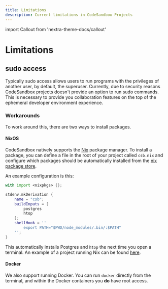```yaml
---
title: Limitations
description: Current limitations in CodeSandbox Projects
---
```


import Callout from 'nextra-theme-docs/callout'

# Limitations

## sudo access

Typically sudo access allows users to run programs with the privileges of another user, by default, the superuser. Currently, due to security reasons CodeSandbox projects doesn't provide an option to run sudo commands. This is necessary to provide you collaboration features on the top of the ephemeral developer environment experience.

### Workarounds

To work around this, there are two ways to install packages.

#### NixOS

CodeSandbox natively supports the [Nix](https://nixos.org/) package manager. To install a package, you can define a file in the root of your project called `csb.nix` and configure which packages should be automatically installed from the [nix package store](https://search.nixos.org/packages).

An example configuration is this:

```nix
with import <nixpkgs> {};

stdenv.mkDerivation {
    name = "csb";
    buildInputs = [
        postgres
        htop
    ];
    shellHook = ''
        export PATH="$PWD/node_modules/.bin/:$PATH"
    '';
}
```

This automatically installs Postgres and `htop` the next time you open a terminal. An example of a project running Nix can be found [here](https://codesandbox.io/p/github/codesandbox/test-sandbox/main).

#### Docker

We also support running Docker. You can run `docker` directly from the terminal, and within the Docker containers you **do** have root access.
